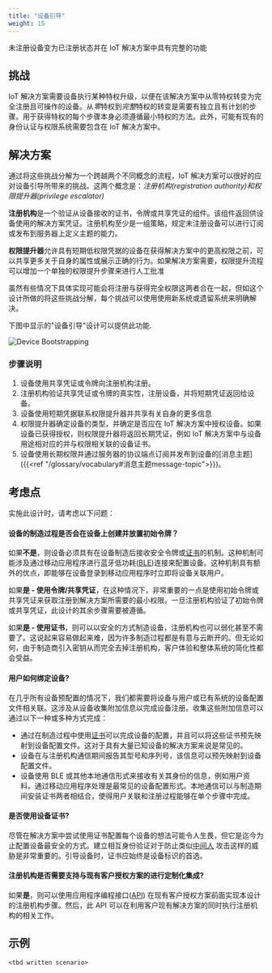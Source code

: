 ```yaml
---
title: "设备引导"
weight: 15
---
```


<!-- {{% synopsis-bootstrap %}} -->

未注册设备变为已注册状态并在 IoT 解决方案中具有完整的功能

<!--more-->

## 挑战

IoT 解决方案需要设备执行某种特权升级，以便在该解决方案中从零特权转变为完全注册且可操作的设备。从*零*特权到*完整*特权的转变是需要有独立且有计划的步骤。用于获得特权的每个步骤本身必须遵循最小特权的方法。此外，可能有现有的身份认证与权限系统需要包含在 IoT 解决方案中。

## 解决方案

通过将这些挑战分解为一个跨越两个不同概念的流程，IoT 解决方案可以很好的应对设备引导所带来的挑战。这两个概念是：*注册机构(registration authority)*和*权限提升器(privilege escalator)*

**注册机构**是一个验证从设备接收的证书，令牌或共享凭证的组件。该组件返回供设备使用的解决方案凭证。注册机构至少是一组策略，规定未注册设备可以进行订阅或发布到服务器上定义主题的能力。

**权限提升器**允许具有短期低权限凭据的设备在获得解决方案中的更高权限之前，可以共享更多关于自身的属性或展示正确的行为。如果解决方案需要，权限提升流程可以增加一个单独的权限提升步骤来进行人工批准

虽然有些情况下具体实现可能会将注册与获得完全权限这两者合在一起，但如这个设计所做的将这些挑战分解，每个挑战可以使用使用新系统或遗留系统来明确解决。

下图中显示的"设备引导"设计可以提供此功能.

![Device Bootstrapping](bootstrap.png)

### 步骤说明

1. 设备使用共享凭证或令牌向注册机构注册。
2. 注册机构验证共享凭证或令牌的真实性，注册设备，并将短期凭证返回给设备。
3. 设备使用短期凭据联系权限提升器并共享有关自身的更多信息
4. 权限提升器确定设备的类型，并确定是否应在 IoT 解决方案中授权设备。如果设备已获得授权，则权限提升器将返回长期凭证，例如 IoT 解决方案中与设备用途相对应的并与权限相关联的设备证书。
5. 设备使用长期权限并通过服务器的协议端点订阅并发布到设备的[消息主题]({{<ref "/glossary/vocabulary#消息主题message-topic">}})。

## 考虑点

实施此设计时，请考虑以下问题：

#### 设备的制造过程是否会在设备上创建并放置初始令牌？

如果**不是**，则设备必须具有在设备制造后接收安全令牌或[证书](https://en.wikipedia.org/wiki/Public_key_certificate)的机制。这种机制可能涉及通过移动应用程序进行蓝牙低功耗([BLE](https://zh.wikipedia.org/wiki/%E8%93%9D%E7%89%99%E4%BD%8E%E5%8A%9F%E8%80%97))连接来配置设备。这种机制具有额外的优点，即能够在设备登录到移动应用程序时立即将设备关联用户。

如果**是 - 使用令牌/共享凭证**，在这种情况下，非常重要的一点是使用初始令牌或共享凭证来获取注册到解决方案所需要的最小权限。一旦注册机构验证了初始令牌或共享凭证，此设计的其余步骤需要被遵循。

如果**是 - 使用证书**，则可以以安全的方式制造设备，注册机构也可以弱化甚至不需要了。这说起来容易做起来难，因为许多制造过程都是有意与云断开的。但无论如何，由于制造商引入密钥从而完全去掉注册机构，客户体验和整体系统的简化性都会受益。

#### 用户如何绑定设备?

在几乎所有设备预配置的情况下，我们都需要将设备与用户或已有系统的设备配置文件相关联。这涉及从设备收集附加信息以完成设备注册。收集这些附加信息可以通过以下一种或多种方式完成：

- 通过在制造过程中使用[证书](https://en.wikipedia.org/wiki/Public_key_certificate)可以完成设备的配置，并且可以将这些证书预先映射到设备配置文件。这对于具有大量已知设备的解决方案来说是常见的。
- 设备在与注册机构通信期间报告其型号和序列号，该信息可以预先映射到设备配置文件。
- 设备使用 BLE 或其他本地通信形式来接收有关其身份的信息，例如用户资料。通过移动应用程序处理是最常见的设备配置形式。本地通信可以与制造期间安装证书两者相结合，使得用户关联和注册过程能够在单个步骤中完成。

#### 是否使用设备证书?

尽管在解决方案中尝试使用证书配置每个设备的想法可能令人生畏，但它是迄今为止配置设备最安全的方式。建立相互身份验证对于防止类似[中间人](https://zh.wikipedia.org/wiki/%E4%B8%AD%E9%97%B4%E4%BA%BA%E6%94%BB%E5%87%BB) 攻击这样的威胁是非常重要的。引导设备时，证书应始终是设备标识的首选。

#### 注册机构是否需要支持与现有客户授权方案的进行定制化集成?

如果**是**，则可以使用应用程序编程接口([API](https://zh.wikipedia.org/wiki/%E5%BA%94%E7%94%A8%E7%A8%8B%E5%BA%8F%E6%8E%A5%E5%8F%A3)) 在现有客户授权方案前面实现本设计的注册机构步骤。然后，此 API 可以在利用客户现有解决方案的同时执行注册机构的相关工作。

## 示例

    <tbd written scenario>
